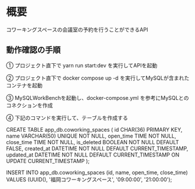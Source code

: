 # 概要

コワーキングスペースの会議室の予約を行うことができるAPI

## 動作確認の手順

① プロジェクト直下で yarn run start:dev を実行してAPIを起動

② プロジェクト直下で docker compose up -d を実行してMySQLが含まれたコンテナを起動

③ MySQLWorkBenchを起動し、docker-compose.yml を参考にMySQLとのコネクションを作成

④ 下記のコマンドを実行して、テーブルを作成する

CREATE TABLE app_db.coworking_spaces (
  id CHAR(36) PRIMARY KEY,
  name VARCHAR(50) UNIQUE NOT NULL,
  open_time TIME NOT NULL,
  close_time TIME NOT NULL,
  is_deleted BOOLEAN NOT NULL DEFAULT FALSE,
  created_at DATETIME NOT NULL DEFAULT CURRENT_TIMESTAMP,
  updated_at DATETIME NOT NULL DEFAULT CURRENT_TIMESTAMP ON UPDATE CURRENT_TIMESTAMP
);

INSERT INTO app_db.coworking_spaces (id, name, open_time, close_time) VALUES (UUID(), '福岡コワーキングスペース', '09:00:00', '21:00:00'); 
